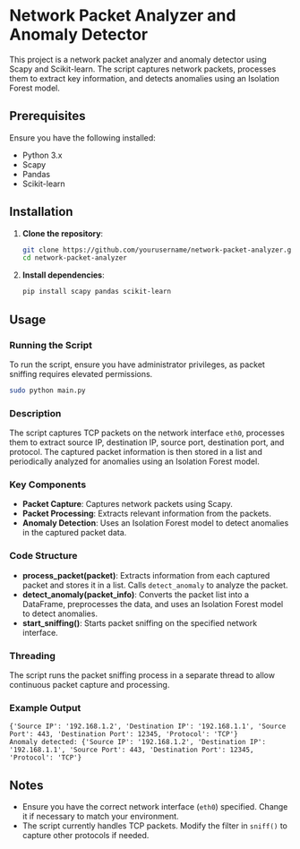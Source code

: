 # Network Packet Analyzer and Anomaly Detector

This project is a network packet analyzer and anomaly detector using Scapy and Scikit-learn. The script captures network packets, processes them to extract key information, and detects anomalies using an Isolation Forest model.

## Prerequisites

Ensure you have the following installed:

- Python 3.x
- Scapy
- Pandas
- Scikit-learn

## Installation

1. **Clone the repository**:
    ```bash
    git clone https://github.com/yourusername/network-packet-analyzer.git
    cd network-packet-analyzer
    ```

2. **Install dependencies**:
    ```bash
    pip install scapy pandas scikit-learn
    ```

## Usage

### Running the Script

To run the script, ensure you have administrator privileges, as packet sniffing requires elevated permissions.

```bash
sudo python main.py
```

### Description

The script captures TCP packets on the network interface `eth0`, processes them to extract source IP, destination IP, source port, destination port, and protocol. The captured packet information is then stored in a list and periodically analyzed for anomalies using an Isolation Forest model.

### Key Components

- **Packet Capture**: Captures network packets using Scapy.
- **Packet Processing**: Extracts relevant information from the packets.
- **Anomaly Detection**: Uses an Isolation Forest model to detect anomalies in the captured packet data.

### Code Structure

- **process_packet(packet)**: Extracts information from each captured packet and stores it in a list. Calls `detect_anomaly` to analyze the packet.
- **detect_anomaly(packet_info)**: Converts the packet list into a DataFrame, preprocesses the data, and uses an Isolation Forest model to detect anomalies.
- **start_sniffing()**: Starts packet sniffing on the specified network interface.

### Threading

The script runs the packet sniffing process in a separate thread to allow continuous packet capture and processing.

### Example Output

```plaintext
{'Source IP': '192.168.1.2', 'Destination IP': '192.168.1.1', 'Source Port': 443, 'Destination Port': 12345, 'Protocol': 'TCP'}
Anomaly detected: {'Source IP': '192.168.1.2', 'Destination IP': '192.168.1.1', 'Source Port': 443, 'Destination Port': 12345, 'Protocol': 'TCP'}
```

## Notes

- Ensure you have the correct network interface (`eth0`) specified. Change it if necessary to match your environment.
- The script currently handles TCP packets. Modify the filter in `sniff()` to capture other protocols if needed.

